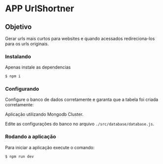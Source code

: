 APP UrlShortner
===

## Objetivo

Gerar urls mais curtos para websites e quando acessados redireciona-los para os urls originais.

### Instalando

Apenas instale as dependencias
```sh
$ npm i
```

### Configurando

Configure o banco de dados corretamente e garanta que a tabela foi criada corretamente:

Aplicação utilizando Mongodb Cluster.

Edite as configurações do banco no arquivo `./src/database/database.js`.


### Rodando a aplicação

Para iniciar a aplicação execute o comando:
```sh
$ npm run dev
```
